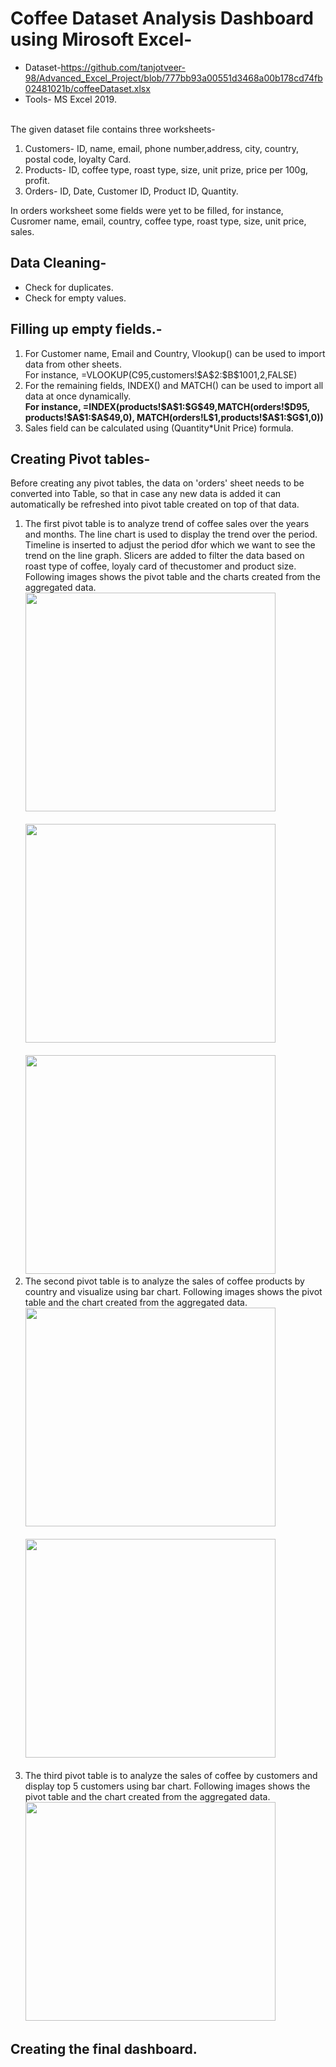 # Coffee Dataset Analysis Dashboard using Mirosoft Excel-</br>
* Dataset-https://github.com/tanjotveer-98/Advanced_Excel_Project/blob/777bb93a00551d3468a00b178cd74fb02481021b/coffeeDataset.xlsx
* Tools- MS Excel 2019. </br></br>
<p>The given dataset file contains three worksheets- </p>
 <ol><li> Customers- ID, name, email, phone number,address, city, country, postal code, loyalty Card.</li>
  <li>Products- ID, coffee type, roast type, size, unit prize, price per 100g, profit.</li>
  <li>Orders- ID, Date, Customer ID, Product ID, Quantity.</li></ol>
<p>In orders worksheet some fields were yet to be filled, for instance, Cusromer name, email, country, coffee type, roast type, size, unit price, sales.</p>

## Data Cleaning-</br>
* Check for duplicates.
* Check for empty values.</br>

## Filling up empty fields.- </br>
<ol>
<li>For Customer name, Email and  Country, Vlookup() can be used to import data from other sheets.</br>
For instance, =VLOOKUP(C95,customers!$A$2:$B$1001,2,FALSE) </li>
<li> For the remaining fields, INDEX() and MATCH() can be used to import all data at once dynamically.</br>
<b>For instance, =INDEX(products!$A$1:$G$49,MATCH(orders!$D95, products!$A$1:$A$49,0), MATCH(orders!L$1,products!$A$1:$G$1,0))</b></li>
<li> Sales field can be calculated using (Quantity*Unit Price) formula.</li>
</ol>

## Creating Pivot tables-
<p> Before creating any pivot tables, the data on 'orders' sheet needs to be converted into Table, so that in case any new data is added it can automatically be refreshed into pivot table created on top of that data.</p>
<ol>
 <li> The first pivot table is to analyze trend of coffee sales over the years and months. The line chart is used to display the trend over the period. Timeline is inserted to adjust the period dfor which we want to see the trend on the line graph. Slicers are added to filter the data based on roast type of coffee, loyaly card of thecustomer and product size. Following images shows the pivot table and the charts created from the aggregated data.</br>
 <img src= "https://github.com/user-attachments/assets/8daa6c76-f3d1-4a8d-8d25-9eb1158411dc" height= 350 width= 400> </br> </br>
 <img src= "https://github.com/user-attachments/assets/2b9966bf-aa33-4499-b1e1-4cf120fd4cb5" height= 350 width= 400> </br> </br>
 <img src= "https://github.com/user-attachments/assets/fe86bd30-429e-4341-a2e5-491758295aae" height= 350 width= 400>
</li>
 <li> The second pivot table is to analyze the sales of coffee products by country and visualize using bar chart. Following images shows the pivot table and the chart created from the aggregated data.</br>
 <img src= "https://github.com/user-attachments/assets/f905f219-ca0a-43dc-8cd0-d1490b5d7e8a" height= 350 width= 400> </br> </br>
 <img src= "https://github.com/user-attachments/assets/f905f219-ca0a-43dc-8cd0-d1490b5d7e8a" height= 350 width= 400> </br> </br>
 </li>
 <li>
  The third pivot table is to analyze the sales of coffee by customers and display top 5 customers using bar chart. Following images shows the pivot table and the chart created from the aggregated data.</br>
 <img src="https://github.com/user-attachments/assets/07eb5928-6113-4553-b171-822da0742f13" height= 350 width= 400>
 </li>
</ol>

## Creating the final dashboard.

